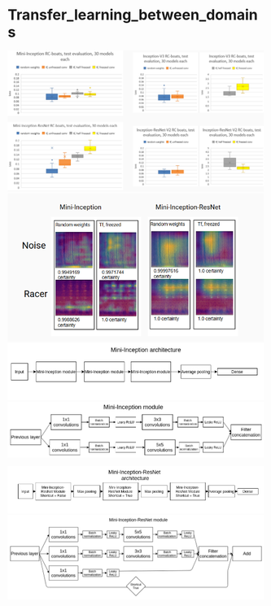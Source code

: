 # Transfer_learning_between_domains
![](performance.png)
![](gradcam.png)
![](Mini-Inception_architecture.png)
![](Mini-Inception_module.png)

![](Mini-Inception-ResNet_architecture.png)
![](Mini-Inception-ResNet_module.png)
